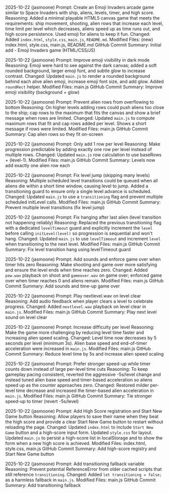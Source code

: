 2025-10-22  (jasmoone)
Prompt: Create an Emoji Invaders arcade game similar to Space Invaders with ship, aliens, levels, timer, and high score.
Reasoning: Added a minimal playable HTML5 canvas game that meets the requirements: ship movement, shooting, alien rows that increase each level, time limit per level which decreases, aliens speed up as time runs out, and high score persistence. Used emoji for aliens to keep it fun.
Changed: Added `index.html`, `style.css`, `main.js`, `README.md`.
Modified Files: (new) index.html, style.css, main.js, README.md
GitHub Commit Summary: Initial add - Emoji Invaders game (HTML/CSS/JS)

2025-10-22  (jasmoone)
Prompt: Improve emoji visibility in dark mode
Reasoning: Emoji were hard to see against the dark canvas; added a soft rounded background, larger emoji font, and subtle glow to increase contrast.
Changed: Updated `main.js` to render a rounded background behind each alive alien emoji, increase emoji font size, and add glow. Added `roundRect` helper.
Modified Files: main.js
GitHub Commit Summary: Improve emoji visibility (background + glow)
 
2025-10-22  (jasmoone)
Prompt: Prevent alien rows from overflowing to bottom
Reasoning: On higher levels adding rows could push aliens too close to the ship; cap rows to the maximum that fits the canvas and show a brief message when rows are limited.
Changed: Updated `main.js` to compute maximum rows that fit and cap rows added per level. Shows a short message if rows were limited.
Modified Files: main.js
GitHub Commit Summary: Cap alien rows so they fit on-screen

2025-10-22  (jasmoone)
Prompt: Only add 1 row per level
Reasoning: Make progression predictable by adding exactly one row per level instead of multiple rows.
Changed: Updated `main.js` row calculation to use baseRows + (level-1).
Modified Files: main.js
GitHub Commit Summary: Levels now add exactly one alien row each

2025-10-22  (jasmoone)
Prompt: Fix level jump (skipping many levels)
Reasoning: Multiple scheduled level transitions could be queued when all aliens die within a short time window, causing level to jump. Added a transitioning guard to ensure only a single level advance is scheduled.
Changed: Updated `main.js` to use a `transitioning` flag and prevent multiple scheduled initLevel calls.
Modified Files: main.js
GitHub Commit Summary: Prevent multiple level transitions (fix level jump)

2025-10-22  (jasmoone)
Prompt: Fix hanging after last alien (level transition not happening reliably)
Reasoning: Replaced the previous transitioning flag with a dedicated `levelTimeout` guard and explicitly increment the `level` before calling `initLevel(level)` so progression is sequential and won't hang.
Changed: Updated `main.js` to use `levelTimeout` and increment `level` when transitioning to the next level.
Modified Files: main.js
GitHub Commit Summary: Fix level transition hang using levelTimeout guard

2025-10-22  (jasmoone)
Prompt: Add sounds and enforce game over when timer hits zero
Reasoning: Make shooting and game over more satisfying and ensure the level ends when time reaches zero.
Changed: Added `pew.wav` playback on shoot and `gameover.wav` on game over; enforced game over when timer reaches 0 and aliens remain.
Modified Files: main.js
GitHub Commit Summary: Add sounds and time-up game over

2025-10-22  (jasmoone)
Prompt: Play nextlevel.wav on level clear
Reasoning: Add audio feedback when player clears a level to celebrate progress.
Changed: Added `nextlevel.wav` playback on level clear in `main.js`.
Modified Files: main.js
GitHub Commit Summary: Play next level sound on level clear

2025-10-22  (jasmoone)
Prompt: Increase difficulty per level
Reasoning: Make the game more challenging by reducing level time faster and increasing alien speed scaling.
Changed: Level time now decreases by 5 seconds per level (minimum 3s). Alien base speed and end-of-timer acceleration were increased in `main.js`.
Modified Files: main.js
GitHub Commit Summary: Reduce level time by 5s and increase alien speed scaling

2025-10-22  (jasmoone)
Prompt: Prefer stronger speed-up while timer counts down instead of large per-level time cuts
Reasoning: To keep gameplay pacing consistent, reverted the aggressive -5s/level change and instead tuned alien base speed and timer-based acceleration so aliens speed up as the counter approaches zero.
Changed: Restored milder per-level time decrease and increased the timer-based alien acceleration in `main.js`.
Modified Files: main.js
GitHub Commit Summary: Tie stronger speed-up to timer (revert -5s/level)

2025-10-22  (jasmoone)
Prompt: Add High Score registration and Start New Game button
Reasoning: Allow players to save their name when they beat the high score and provide a clear Start New Game button to restart without reloading the page.
Changed: Updated `index.html` to include `Start New Game` button and a high-score input form. Updated `style.css` for layout. Updated `main.js` to persist a high-score list in localStorage and to show the form when a new high score is achieved.
Modified Files: index.html, style.css, main.js
GitHub Commit Summary: Add high-score registry and Start New Game button

2025-10-22  (jasmoone)
Prompt: Add transitioning fallback variable
Reasoning: Prevent potential ReferenceError from older cached scripts that still reference `transitioning`.
Changed: Added `let transitioning = false;` as a harmless fallback in `main.js`.
Modified Files: main.js
GitHub Commit Summary: Add transitioning fallback
